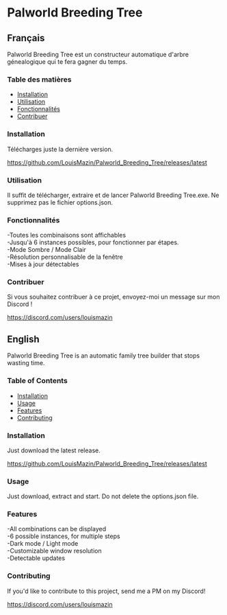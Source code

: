 # Palworld Breeding Tree

## Français

Palworld Breeding Tree est un constructeur automatique d'arbre génealogique qui te fera gagner du temps.

### Table des matières

- [Installation](#installation)
- [Utilisation](#utilisation)
- [Fonctionnalités](#fonctionnalités)
- [Contribuer](#contribuer)

### Installation

Télécharges juste la dernière version.

https://github.com/LouisMazin/Palworld_Breeding_Tree/releases/latest

### Utilisation

Il suffit de télécharger, extraire et de lancer Palworld Breeding Tree.exe. Ne supprimez pas le fichier options.json.

### Fonctionnalités

-Toutes les combinaisons sont affichables\
-Jusqu'à 6 instances possibles, pour fonctionner par étapes.\
-Mode Sombre / Mode Clair\
-Résolution personnalisable de la fenêtre\
-Mises à jour détectables

### Contribuer

Si vous souhaitez contribuer à ce projet, envoyez-moi un message sur mon Discord !

https://discord.com/users/louismazin

## English

Palworld Breeding Tree is an automatic family tree builder that stops wasting time.

### Table of Contents

- [Installation](#installation)
- [Usage](#usage)
- [Features](#features)
- [Contributing](#contributing)

### Installation

Just download the latest release.

<https://github.com/LouisMazin/Palworld_Breeding_Tree/releases/latest>

### Usage

Just download, extract and start. Do not delete the options.json file.

### Features

-All combinations can be displayed\
-6 possible instances, for multiple steps\
-Dark mode / Light mode\
-Customizable window resolution\
-Detectable updates

### Contributing

If you'd like to contribute to this project, send me a PM on my Discord!

<https://discord.com/users/louismazin>
